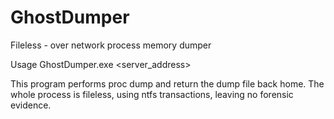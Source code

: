 # GhostDumper
Fileless - over network process memory dumper

Usage GhostDumper.exe <server_address> <port> <process name>

This program performs proc dump and return the dump file back home.
The whole process is fileless, using ntfs transactions, leaving no forensic evidence.
